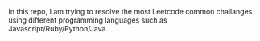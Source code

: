 In this repo, I am trying to resolve the most Leetcode common challanges using different programming languages such as Javascript/Ruby/Python/Java.

